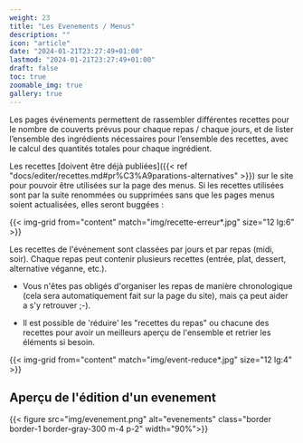 ```yaml
---
weight: 23
title: "Les Evenements / Menus"
description: ""
icon: "article"
date: "2024-01-21T23:27:49+01:00"
lastmod: "2024-01-21T23:27:49+01:00"
draft: false
toc: true
zoomable_img: true
gallery: true
---
```



Les pages événements permettent de rassembler différentes recettes pour le nombre de couverts prévus pour chaque repas / chaque jours, et de lister l’ensemble des ingrédients nécessaires pour l’ensemble des recettes, avec le calcul des quantités totales pour chaque ingrédient.

Les recettes [doivent être déjà publiées]({{< ref "docs/editer/recettes.md#pr%C3%A9parations-alternatives" >}}) sur le site pour pouvoir être utilisées sur la page des menus. Si les recettes utilisées sont par la suite renommées ou supprimées sans que les pages menus soient actualisées, elles seront buggées : 

{{< img-grid from="content" match="img/recette-erreur*.jpg" size="12 lg:6" >}}

Les recettes de l'événement sont classées par jours et par repas (midi, soir). Chaque repas peut contenir plusieurs recettes (entrée, plat, dessert, alternative véganne, etc.).

- Vous n'êtes pas obligés d'organiser les repas de manière chronologique (cela sera automatiquement fait sur la page du site), mais ça peut aider a s'y retrouver ;-). 

- Il est possible de 'réduire' les "recettes du repas" ou chacune des recettes pour avoir un meilleurs aperçu de l'ensemble et retrier les éléments si besoin.

{{< img-grid from="content" match="img/event-reduce*.jpg" size="12 lg:4" >}}

## Aperçu de l'édition d'un evenement

{{< figure src="img/evenement.png" alt="evenements" class="border border-1 border-gray-300 m-4 p-2" width="90%">}} </figure>

